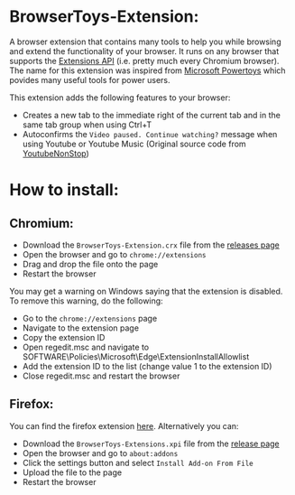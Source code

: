 # BrowserToys-Extension:
A browser extension that contains many tools to help you while browsing and extend the functionality of your browser. It runs on any browser that supports the [Extensions API](https://developer.chrome.com/docs/extensions/reference/) (i.e. pretty much every Chromium browser). The name for this extension was inspired from [Microsoft Powertoys](https://github.com/microsoft/PowerToys) which povides many useful tools for power users.

This extension adds the following features to your browser:
 - Creates a new tab to the immediate right of the current tab and in the same tab group when using Ctrl+T
 - Autoconfirms the `Video paused. Continue watching?` message when using Youtube or Youtube Music (Original source code from [YoutubeNonStop](https://github.com/lawfx/YoutubeNonStop))

# How to install:
## Chromium:
 - Download the `BrowserToys-Extension.crx` file from the [releases page](https://github.com/SiddhantAttavar/BrowserToys-Extension/releases)
 - Open the browser and go to `chrome://extensions`
 - Drag and drop the file onto the page
 - Restart the browser

You may get a warning on Windows saying that the extension is disabled. To remove this warning, do the following:
 - Go to the `chrome://extensions` page
 - Navigate to the extension page
 - Copy the extension ID
 - Open regedit.msc and navigate to SOFTWARE\Policies\Microsoft\Edge\ExtensionInstallAllowlist
 - Add the extension ID to the list (change value 1 to the extension ID)
 - Close regedit.msc and restart the browser

## Firefox:
You can find the firefox extension [here](https://addons.mozilla.org/en-US/firefox/addon/browsertoys/). Alternatively you can:
 - Download the `BrowserToys-Extensions.xpi` file from the [release page](https://github.com/SiddhantAttavar/BrowserToys-Extension/releases)
 - Open the browser and go to `about:addons`
 - Click the settings button and select `Install Add-on From File`
 - Upload the file to the page
 - Restart the browser
